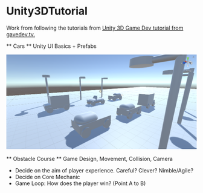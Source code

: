# Unity3DTutorial
Work from following the tutorials from [Unity 3D Game Dev tutorial from gavedev.tv.](https://www.udemy.com/course/unitycourse2/)

** Cars **
Unity UI Basics + Prefabs

![Cars In Unity](https://raw.githubusercontent.com/JemCopeCodes/Unity3DTutorial/main/Car/cars.PNG)

** Obstacle Course **
Game Design, Movement, Collision, Camera
* Decide on the aim of player experience. Careful? Clever? Nimble/Agile?
* Decide on Core Mechanic
* Game Loop: How does the player win? (Point A to B)
